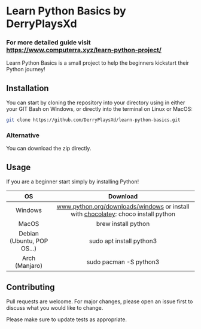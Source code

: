 # Learn Python Basics by DerryPlaysXd
### For more detailed guide visit https://www.computerra.xyz/learn-python-project/

Learn Python Basics is a small project to help the beginners kickstart their Python journey!

## Installation

You can start by cloning the repository into your directory using in either your GIT Bash on Windows, or directly into the terminal on Linux or MacOS:

```bash
git clone https://github.com/DerryPlaysXd/learn-python-basics.git
```
### Alternative
You can download the zip directly.

## Usage

If you are a beginner start simply by installing Python!

|             OS             |                                               Download                                              |
|:--------------------------:|:---------------------------------------------------------------------------------------------------:|
|           Windows          | www.python.org/downloads/windows or install with [chocolatey](chocolatey.org): choco install python |
|            MacOS           |                                         brew install python                                         |
| Debian (Ubuntu, POP OS...) |                                       sudo apt install python3                                      |
|       Arch (Manjaro)       |                                        sudo pacman -S python3                                       |

## Contributing
Pull requests are welcome. For major changes, please open an issue first to discuss what you would like to change.

Please make sure to update tests as appropriate.